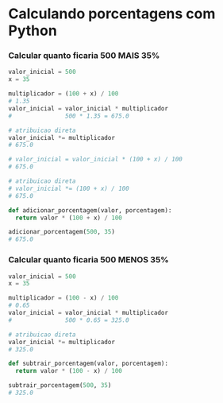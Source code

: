 # Calculando porcentagens com Python


### Calcular quanto ficaria 500 MAIS 35%

```python
valor_inicial = 500
x = 35

multiplicador = (100 + x) / 100
# 1.35
valor_inicial = valor_inicial * multiplicador
#               500 * 1.35 = 675.0

# atribuicao direta
valor_inicial *= multiplicador
# 675.0
```

```python
# valor_inicial = valor_inicial * (100 + x) / 100
# 675.0

# atribuicao direta
# valor_inicial *= (100 + x) / 100
# 675.0
```

```python
def adicionar_porcentagem(valor, porcentagem):
  return valor * (100 + x) / 100

adicionar_porcentagem(500, 35)
# 675.0
```



### Calcular quanto ficaria 500 MENOS 35%

```python
valor_inicial = 500
x = 35

multiplicador = (100 - x) / 100
# 0.65
valor_inicial = valor_inicial * multiplicador
#               500 * 0.65 = 325.0

# atribuicao direta
valor_inicial *= multiplicador
# 325.0
```

```python
def subtrair_porcentagem(valor, porcentagem):
  return valor * (100 - x) / 100

subtrair_porcentagem(500, 35)
# 325.0
```
